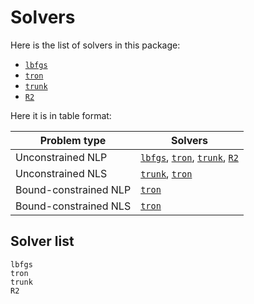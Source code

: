 # Solvers

Here is the list of solvers in this package:

- [`lbfgs`](@ref)
- [`tron`](@ref)
- [`trunk`](@ref)
- [`R2`](@ref)

Here it is in table format:

| Problem type          | Solvers  |
| --------------------- | -------- |
| Unconstrained NLP     | [`lbfgs`](@ref), [`tron`](@ref), [`trunk`](@ref), [`R2`](@ref)|
| Unconstrained NLS     | [`trunk`](@ref), [`tron`](@ref) |
| Bound-constrained NLP | [`tron`](@ref) |
| Bound-constrained NLS | [`tron`](@ref) |

## Solver list

```@docs
lbfgs
tron
trunk
R2
```

